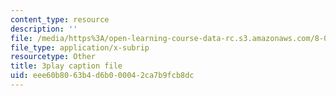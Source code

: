 ```yaml
---
content_type: resource
description: ''
file: /media/https%3A/open-learning-course-data-rc.s3.amazonaws.com/8-01sc-classical-mechanics-fall-2016/eee60b8063b4d6b000042ca7b9fcb8dc_QCA3zOe2xdA.srt
file_type: application/x-subrip
resourcetype: Other
title: 3play caption file
uid: eee60b80-63b4-d6b0-0004-2ca7b9fcb8dc
---
```

